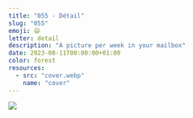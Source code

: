 ```yaml
---
title: "055 - Détail"
slug: "055"
emoji: 😃
letter: detail
description: "A picture per week in your mailbox"
date: 2023-08-11T00:00:00+01:00
color: forest
resources:
  - src: "cover.webp"
    name: "cover"
---
```

![](cover)
